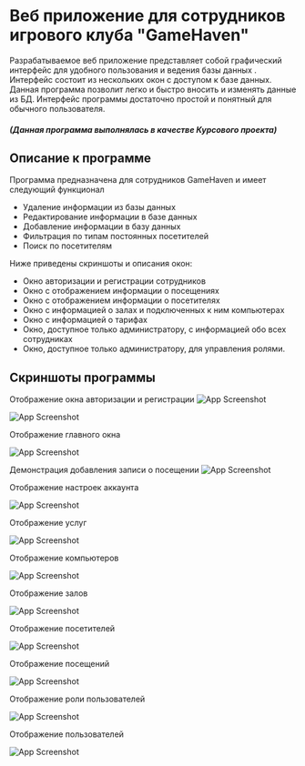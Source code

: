 # Веб приложение для сотрудников игрового клуба "GameHaven"
Разрабатываемое веб приложение представляет собой графический интерфейс для удобного пользования и ведения базы данных . Интерфейс состоит из нескольких окон с доступом к базе данных. Данная программа позволит легко и быстро вносить и изменять данные из БД. Интерфейс программы достаточно простой и понятный для обычного пользователя.
##### (Данная программа выполнялась в качестве Курсового проекта)
## Описание к программе 
Программа предназначена для сотрудников GameHaven и имеет следующий функционал

- Удаление информации из базы данных
- Редактирование информации в базе данных
- Добавление информации в базу данных
- Фильтрация по типам постоянных посетителей
- Поиск по посетителям

Ниже приведены скриншоты и описания окон:

- Окно авторизации и регистрации сотрудников
- Окно с отображением информации о посещениях
- Окно с отображением информации о посетителях
- Окно с информацией о залах и подключенных к ним компьютерах
- Окно с информацией о тарифах
- Окно, доступное только администратору, с информацией обо всех сотрудниках
- Окно, доступное только администратору, для управления ролями.
## Скриншоты программы

Отображение окна авторизации и регистрации
![App Screenshot](https://sun9-68.userapi.com/impg/CTFFkDRuMs5ChS6CjojwVrGOjROaE4z5mPzWWw/3aGPK03yfqg.jpg?size=1914x963&quality=96&sign=e17eeed5915a21ff92ea573647d4a780&type=album)

![App Screenshot](https://sun9-7.userapi.com/impg/ZD2Oimuxaz0XCJ6-5eWAkz8Xiy75Y2pcP8f6MQ/nVfHDZ6kf34.jpg?size=1920x966&quality=96&sign=66a281f5e49b8df544b29779d7744ab8&type=album)

Отображение главного окна

![App Screenshot](https://sun9-22.userapi.com/impg/nyuL0zoIhzDb7HigzCeN5f5sLdzbv0f0-b-3Hw/hOGSQPYJX9M.jpg?size=1922x966&quality=96&sign=5df7775cd60eda2d6a2234be0633fa6b&type=album)

Демонстрация добавления записи о посещении
![App Screenshot](https://vk.com/doc383669422_656259382?hash=6vdrSyRPuZh1hXvBJ8II63ySbgYyJXSUlY26L2iAoUk&dl=ZzcXmyOOOplKpPlpY6ppxndWLEgawPWLTDF51zovFd8&wnd=1&module=im)

Отображение настроек аккаунта

![App Screenshot](https://sun9-4.userapi.com/impg/ICgsWOvEzMRF8QoWnwFwv2rjIfw-0qTYsXQDTg/iX9oU_5upEU.jpg?size=1921x978&quality=96&sign=6624fdeea8b96d0e429846ba95cb313f&type=album)

Отображение услуг

![App Screenshot](https://sun9-41.userapi.com/impg/5j2Mufi7X5GzN6aLNalnnpTICvC_FvTAtNSPMQ/xnleJwzq1S4.jpg?size=1905x969&quality=96&sign=6fc27f7bdb4195ca7915bafecdbe864d&type=album)

Отображение компьютеров

![App Screenshot](https://sun9-1.userapi.com/impg/uB3ZJrqlxk1pXtuocyfP75_sG5KCpkDxsfqz-w/w-rX718WXLQ.jpg?size=1895x958&quality=96&sign=3d3693c302e6078b023f1e94efae0914&type=album)

Отображение залов

![App Screenshot](https://sun9-79.userapi.com/impg/EqcnOjiAXAiEobeQiaN9DBi748DXhn_9S_jiSA/uBMxag7nEu0.jpg?size=1900x964&quality=96&sign=ea344304fd2d0ad0a00477a3e6d663a9&type=album)

Отображение посетителей

![App Screenshot](https://sun9-78.userapi.com/impg/E4osnym5Ao-7XkkZOcBGPetgKbZskoeSoKqTBQ/tfimnX3b3YY.jpg?size=1898x969&quality=96&sign=43e5c5182f13b38a901653913f6aafcd&type=album)

Отображение посещений

![App Screenshot](https://sun9-13.userapi.com/impg/B0Sth8CO5OSynhuWh6dSkp75ZonrI7XRiRCtsw/i9Z662fCKYE.jpg?size=1917x953&quality=96&sign=c53272fdbe54e5efe1ab156226cbf5c6&type=album)

Отображение роли пользователей

![App Screenshot](https://sun9-49.userapi.com/impg/vtc2nHhuyCKLynXt0sYCwPe7EmDLbnDalcbh6Q/-FYSsM_EoDY.jpg?size=1910x940&quality=96&sign=41f2410fccd2ec0de4e6d365855611dd&type=album)

Отображение пользователей

![App Screenshot](https://sun9-4.userapi.com/impg/kLeMwh4_3gIOTyhQg49Jc5hPJD-EWSOmml5wIg/Oc3-nPcG5dg.jpg?size=1919x957&quality=96&sign=f210acd79f951feed1e5c9754d7142c8&type=album)


